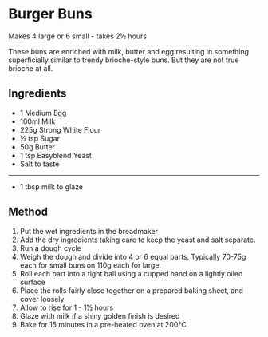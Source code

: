 # Burger Buns

Makes 4 large or 6 small - takes 2½ hours

These buns are enriched with milk, butter and egg resulting in something superficially similar to trendy brioche-style buns. But they are not true brioche at all.

## Ingredients

- 1 Medium Egg
- 100ml Milk
- 225g Strong White Flour
- ½ tsp Sugar
- 50g Butter
- 1 tsp Easyblend Yeast
- Salt to taste

---

- 1 tbsp milk to glaze

## Method

1. Put the wet ingredients in the breadmaker
1. Add the dry ingredients taking care to keep the yeast and salt separate.
1. Run a dough cycle
1. Weigh the dough and divide into 4 or 6 equal parts. Typically 70-75g each for small buns on 110g each for large.
1. Roll each part into a tight ball using a cupped hand on a lightly oiled surface
1. Place the rolls fairly close together on a prepared baking sheet, and cover loosely
1. Allow to rise for 1 - 1½ hours
1. Glaze with milk if a shiny golden finish is desired
1. Bake for 15 minutes in a pre-heated oven at 200°C
